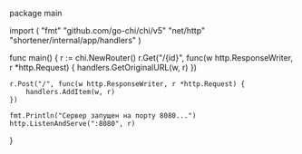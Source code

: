 package main

import (
"fmt"
"github.com/go-chi/chi/v5"
"net/http"
"shortener/internal/app/handlers"
)

func main() {
r := chi.NewRouter()
r.Get("/{id}", func(w http.ResponseWriter, r *http.Request) {
handlers.GetOriginalURL(w, r)
})

	r.Post("/", func(w http.ResponseWriter, r *http.Request) {
		handlers.AddItem(w, r)
	})

	fmt.Println("Сервер запущен на порту 8080...")
	http.ListenAndServe(":8080", r)
}